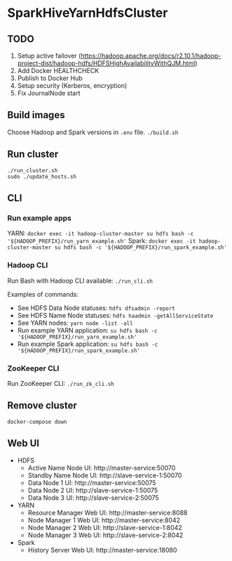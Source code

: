 # SparkHiveYarnHdfsCluster

## TODO
1. Setup active failover (https://hadoop.apache.org/docs/r2.10.1/hadoop-project-dist/hadoop-hdfs/HDFSHighAvailabilityWithQJM.html)
1. Add Docker HEALTHCHECK
1. Publish to Docker Hub
1. Setup security (Kerberos, encryption)
1. Fix JournalNode start

## Build images
Choose Hadoop and Spark versions in `.env` file.
`./build.sh`

## Run cluster
```
./run_cluster.sh
sudo ./update_hosts.sh
```

## CLI

### Run example apps
YARN: `docker exec -it hadoop-cluster-master su hdfs bash -c '${HADOOP_PREFIX}/run_yarn_example.sh'`
Spark: `docker exec -it hadoop-cluster-master su hdfs bash -c '${HADOOP_PREFIX}/run_spark_example.sh'`

### Hadoop CLI
Run Bash with Hadoop CLI available: `./run_cli.sh`

Examples of commands:
- See HDFS Data Node statuses: `hdfs dfsadmin -report`
- See HDFS Name Node statuses: `hdfs haadmin -getAllServiceState`
- See YARN nodes: `yarn node -list -all`
- Run example YARN application: `su hdfs bash -c '${HADOOP_PREFIX}/run_yarn_example.sh'`
- Run example Spark application: `su hdfs bash -c '${HADOOP_PREFIX}/run_spark_example.sh'`

### ZooKeeper CLI
Run ZooKeeper CLI: `./run_zk_cli.sh`

## Remove cluster
`docker-compose down`

## Web UI
- HDFS
  - Active Name Node UI: http://master-service:50070
  - Standby Name Node UI: http://slave-service-1:50070
  - Data Node 1 UI: http://master-service:50075
  - Data Node 2 UI: http://slave-service-1:50075
  - Data Node 3 UI: http://slave-service-2:50075
- YARN
  - Resource Manager Web UI: http://master-service:8088
  - Node Manager 1 Web UI: http://master-service:8042
  - Node Manager 2 Web UI: http://slave-service-1:8042
  - Node Manager 3 Web UI: http://slave-service-2:8042
- Spark
  - History Server Web UI: http://master-service:18080
